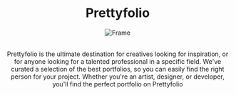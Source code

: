 <h1 align="center">Prettyfolio</h1>
<div align="center"><img  align="center" src="https://res.cloudinary.com/djs9vdcla/image/upload/v1675502613/projects/prettyfolioSEO_lrqcnt.png" alt="Frame" border="0"/>
</div>
&nbsp;
<p align="center">Prettyfolio is the ultimate destination for creatives looking for inspiration, or for anyone looking for a talented professional in a specific field. We've curated a selection of the best portfolios, so you can easily find the right person for your project. Whether you're an artist, designer, or developer, you'll find the perfect portfolio on Prettyfolio</p>

